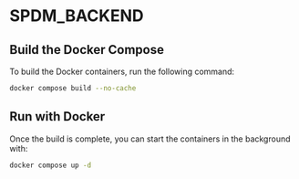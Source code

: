 # SPDM_BACKEND

## Build the Docker Compose
To build the Docker containers, run the following command:
```bash
docker compose build --no-cache
```

## Run with Docker
Once the build is complete, you can start the containers in the background with:
```bash
docker compose up -d
```